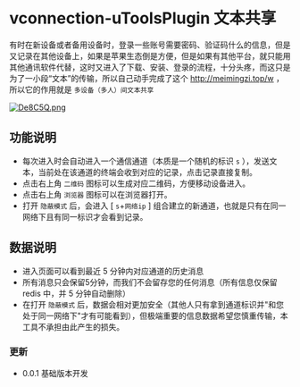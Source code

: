 # vconnection-uToolsPlugin 文本共享

有时在新设备或者备用设备时，登录一些账号需要密码、验证码什么的信息，但是又记录在其他设备上，如果是苹果生态倒是方便，但是如果有其他平台，就只能用其他通讯软件代替，这时又进入了下载、安装、登录的流程，十分头疼，而这只是为了一小段“文本”的传输，所以自己动手完成了这个 http://meimingzi.top/w ，所以它的作用就是 `多设备（多人）间文本共享`


[![De8C5Q.png](https://s3.ax1x.com/2020/11/18/De8C5Q.png)](https://imgchr.com/i/De8C5Q)

## 功能说明

- 每次进入时会自动进入一个通信通道（本质是一个随机的标识 `s` ），发送文本，当前处在该通道的终端会收到对应的记录，点击记录直接复制。
- 点击右上角 `二维码` 图标可以生成对应二维码，方便移动设备进入。
- 点击右上角 `浏览器` 图标可以在浏览器打开。
- 打开 `隐蔽模式` 后，会进入 [ `s`+`网络ip` ] 组合建立的新通道，也就是只有在同一网络下且有同一标识才会看到记录。

## 数据说明
- 进入页面可以看到最近 5 分钟内对应通道的历史消息
- 所有消息只会保留5分钟，而我们不会留存您的任何消息（所有信息仅保留 redis 中，并 5 分钟自动删除）
- 在打开 `隐蔽模式` 后，数据会相对更加安全（其他人只有拿到通道标识并"和您处于同一网络下"才有可能看到），但极端重要的信息数据希望您慎重传输，本工具不承担由此产生的损失。


### 更新
- 0.0.1 基础版本开发
